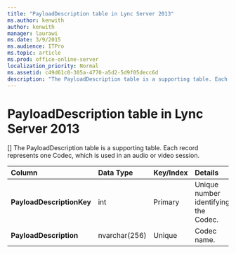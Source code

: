 ```yaml
---
title: "PayloadDescription table in Lync Server 2013"
ms.author: kenwith
author: kenwith
manager: laurawi
ms.date: 3/9/2015
ms.audience: ITPro
ms.topic: article
ms.prod: office-online-server
localization_priority: Normal
ms.assetid: c49d61c0-305a-4770-a5d2-5d9f05decc6d
description: "The PayloadDescription table is a supporting table. Each record represents one Codec, which is used in an audio or video session."
---
```


# PayloadDescription table in Lync Server 2013
[]
The PayloadDescription table is a supporting table. Each record represents one Codec, which is used in an audio or video session.
  
|****Column****|****Data Type****|****Key/Index****|****Details****|
|:-----|:-----|:-----|:-----|
|**PayloadDescriptionKey** <br/> |int  <br/> |Primary  <br/> |Unique number identifying the Codec.  <br/> |
|**PayloadDescription** <br/> |nvarchar(256)  <br/> |Unique  <br/> |Codec name.  <br/> |
   

